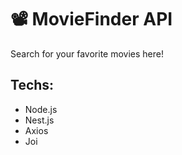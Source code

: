 # 📽️ MovieFinder API

Search for your favorite movies here!

## Techs:
- Node.js
- Nest.js
- Axios
- Joi
